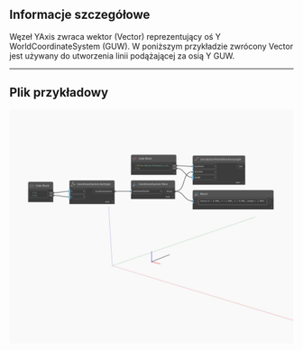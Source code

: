 ## Informacje szczegółowe
Węzeł YAxis zwraca wektor (Vector) reprezentujący oś Y WorldCoordinateSystem (GUW). W poniższym przykładzie zwrócony Vector jest używany do utworzenia linii podążającej za osią Y GUW.
___
## Plik przykładowy

![YAxis](./Autodesk.DesignScript.Geometry.CoordinateSystem.YAxis_img.jpg)

